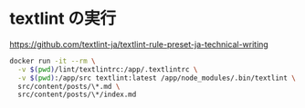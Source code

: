 # textlint の実行

https://github.com/textlint-ja/textlint-rule-preset-ja-technical-writing

```bash
docker run -it --rm \
  -v $(pwd)/lint/textlintrc:/app/.textlintrc \
  -v $(pwd):/app/src textlint:latest /app/node_modules/.bin/textlint \
  src/content/posts/\*.md \
  src/content/posts/\*/index.md
```
